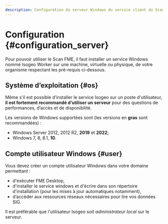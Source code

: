 ```yaml
---
description: Configuration du serveur Windows du service client du Scan FME (Isogeo)
---
```


# Configuration {#configuration_server}

Pour pouvoir utiliser le Scan FME, il faut installer un service Windows nommé Isogeo Worker sur une machine, virtuelle ou physique, de votre organisme respectant les pré-requis ci-dessous.

## Système d’exploitation {#os}

Même s'il est possible d’installer le service Isogeo sur un poste d'utilisateur, **il est fortement recommandé d’utiliser un serveur** pour des questions de performances, d’accès et de disponibilité.

Les versions de Windows supportées sont (les versions  en **gras** sont recommandées) :

* Windows Server 2012, 2012 R2, **2019** et **2022**;
* Windows 7, 8, 8.1, **10**.

## Compte utilisateur Windows {#user}

Vous devez créer un compte utilisateur Windows dans votre domaine permettant :

* d'exécuter FME Desktop,
* d'installer le service windows et d'écrire dans son répertoire d'installation (pour les mises à jour automatiques notamment),
* d’accéder aux ressources réseaux nécessaires pour lire vos données SIG.

Il est préférable que l'utilisateur Isogeo soit *administrateur local* sur le serveur.